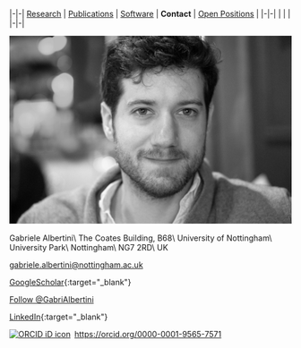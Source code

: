 |-|-|
[Research](research.md) | [Publications](publications.md) | [Software](software.md) | **Contact** | [Open Positions](open_positions.md) |
|-|-|
| | |
|-|-|

<!--<img src="images/profile_photo_id_bw.png" onmouseover="this.src='images/IMG-9237_ski_crop.JPG'" onmouseout="this.src='images/profile_photo_id_bw.png'" /> -->

<!--<img src="images/profile_photo_id_bw.png" onmouseover="this.src='images/IMG_9317-2_utah_small.jpg'" onmouseout="this.src='images/profile_photo_id_bw.png'" /> -->

<img src="images/profile_photo_id_bw.jpg" onmouseover="this.src='images/IMG-8773_mnt_pleasant_crop.JPG'" onmouseout="this.src='images/profile_photo.jpg'" /> 

Gabriele Albertini\\
The Coates Building, B68\\
University of Nottingham\\
University Park\\
Nottingham\\
NG7 2RD\\
UK

[gabriele.albertini@nottingham.ac.uk](mailto:gabriele.albertini@nottingham.ac.uk)

<!--
Gabriele Albertini\\
Hollister Hall, 253\\
Cornell University\\
Ithaca, NY 14853

[ga288@cornell.edu](mailto:ga288@cornell.edu)
	
Gabriele Albertini, PhD\\
Harvard University\\
John A. Paulson School of Engineering and Applied Sciences\\
Pierce Hall 410, 29 Oxford Street, Cambridge, MA 02138, USA


[galbertini@seas.harvard.edu](mailto:galbertini@seas.harvard.edu)
-->

<!--Twitter: [@GabriAlbertini](https://twitter.com/GabriAlbertini){:target="_blank"}-->


[GoogleScholar](https://scholar.google.com/citations?user=hcGejO0AAAAJ&hl){:target="_blank"}

<a href="https://twitter.com/GabriAlbertini?ref_src=twsrc%5Etfw" class="twitter-follow-button" data-show-count="false">Follow @GabriAlbertini</a><script async src="https://platform.twitter.com/widgets.js" charset="utf-8"></script>

[LinkedIn](https://www.linkedin.com/in/gabriele-albertini-19005432/){:target="_blank"}

<!--
<script type="text/javascript" src="https://platform.linkedin.com/badges/js/profile.js" async defer></script>
<div class="LI-profile-badge"  data-version="v1" data-size="medium" data-locale="it_IT" data-type="horizontal" data-theme="light" data-vanity="gabriele-albertini-19005432"><a class="LI-simple-link" href='https://www.linkedin.com/in/gabriele-albertini-19005432?trk=profile-badge'>Gabriele Albertini</a></div>
-->

<div itemscope itemtype="https://schema.org/Person"><a itemprop="sameAs" content="https://orcid.org/0000-0001-9565-7571" href="https://orcid.org/0000-0001-9565-7571" target="orcid.widget" rel="me noopener noreferrer" style="vertical-align:top;"><img src="https://orcid.org/sites/default/files/images/orcid_16x16.png" style="width:1em;margin-right:.5em;" alt="ORCID iD icon">https://orcid.org/0000-0001-9565-7571</a></div> 
